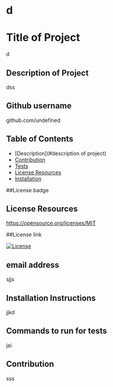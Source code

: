 # d

  # Title of Project
  d

  ## Description  of Project
  dss

  ## Github username
  github.com/undefined

  ## Table of Contents
  * [Description](#description of project)
  * [Contribution](#contribution)
  * [Tests](#test)
  * [License Resources](#license)
  * [Installation](#installation)
  
  ##License badge
  ## License Resources
  https://opensource.org/licenses/MIT

  ##License link
  
  [![License](https://img.shields.io/badge/License-MIT-yellow.svg)](https://opensource.org/licenses/MIT)

  ## email address
  sjjs

  ## Installation Instructions
  jjkd

  ## Commands to run for tests
  jei

  ## Contribution
  sss
  
